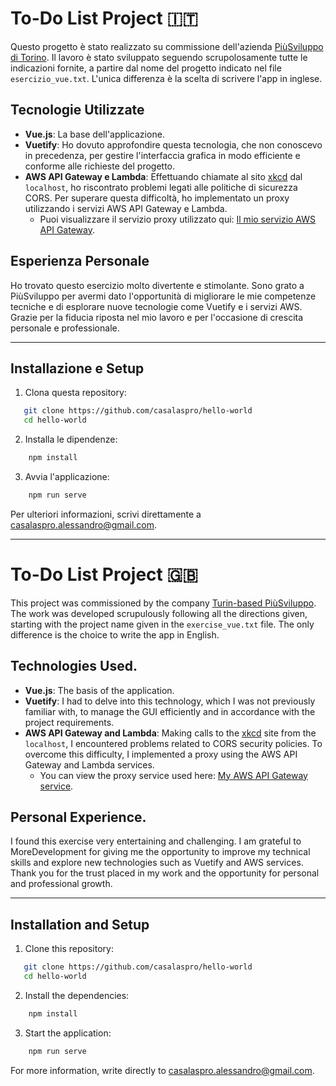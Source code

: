 # To-Do List Project :it:

Questo progetto è stato realizzato su commissione dell'azienda [PiùSviluppo di Torino](https://www.piusviluppo.it/). Il lavoro è stato sviluppato seguendo scrupolosamente tutte le indicazioni fornite, a partire dal nome del progetto indicato nel file `esercizio_vue.txt`. L'unica differenza è la scelta di scrivere l'app in inglese.

## Tecnologie Utilizzate

- **Vue.js**: La base dell'applicazione.
- **Vuetify**: Ho dovuto approfondire questa tecnologia, che non conoscevo in precedenza, per gestire l'interfaccia grafica in modo efficiente e conforme alle richieste del progetto.
- **AWS API Gateway e Lambda**: Effettuando chiamate al sito [xkcd](https://xkcd.com/json.html) dal `localhost`, ho riscontrato problemi legati alle politiche di sicurezza CORS. Per superare questa difficoltà, ho implementato un proxy utilizzando i servizi AWS API Gateway e Lambda. 
  - Puoi visualizzare il servizio proxy utilizzato qui: [Il mio servizio AWS API Gateway](https://0j2q04041h.execute-api.eu-west-3.amazonaws.com/dev/?page=614).

## Esperienza Personale

Ho trovato questo esercizio molto divertente e stimolante. Sono grato a PiùSviluppo per avermi dato l'opportunità di migliorare le mie competenze tecniche e di esplorare nuove tecnologie come Vuetify e i servizi AWS. Grazie per la fiducia riposta nel mio lavoro e per l'occasione di crescita personale e professionale.

---

## Installazione e Setup

1. Clona questa repository:
```bash
   git clone https://github.com/casalaspro/hello-world
   cd hello-world
```

2. Installa le dipendenze:
```bash
    npm install
```

3. Avvia l'applicazione:
```bash
    npm run serve
```


Per ulteriori informazioni, scrivi direttamente a [casalaspro.alessandro@gmail.com](mailto:casalaspro.alessandro@gmail.com).

<hr>

# To-Do List Project :uk:

This project was commissioned by the company [Turin-based PiùSviluppo](https://www.piusviluppo.it/). The work was developed scrupulously following all the directions given, starting with the project name given in the `exercise_vue.txt` file. The only difference is the choice to write the app in English.

## Technologies Used.

- **Vue.js**: The basis of the application.
- **Vuetify**: I had to delve into this technology, which I was not previously familiar with, to manage the GUI efficiently and in accordance with the project requirements.
- **AWS API Gateway and Lambda**: Making calls to the [xkcd](https://xkcd.com/json.html) site from the `localhost`, I encountered problems related to CORS security policies. To overcome this difficulty, I implemented a proxy using the AWS API Gateway and Lambda services. 
  - You can view the proxy service used here: [My AWS API Gateway service](https://0j2q04041h.execute-api.eu-west-3.amazonaws.com/dev/?page=614).

## Personal Experience.

I found this exercise very entertaining and challenging. I am grateful to MoreDevelopment for giving me the opportunity to improve my technical skills and explore new technologies such as Vuetify and AWS services. Thank you for the trust placed in my work and the opportunity for personal and professional growth.

---

## Installation and Setup
1. Clone this repository:
```bash
   git clone https://github.com/casalaspro/hello-world
   cd hello-world
```
2. Install the dependencies:
```bash
    npm install
```
3. Start the application:
```bash
    npm run serve
```

For more information, write directly to [casalaspro.alessandro@gmail.com](mailto:casalaspro.alessandro@gmail.com).
